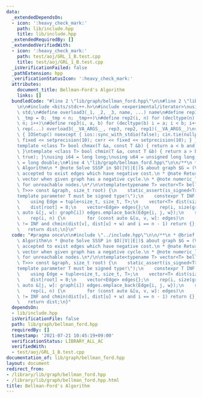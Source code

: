 ```yaml
---
data:
  _extendedDependsOn:
  - icon: ':heavy_check_mark:'
    path: lib/include.hpp
    title: lib/include.hpp
  _extendedRequiredBy: []
  _extendedVerifiedWith:
  - icon: ':heavy_check_mark:'
    path: test/aoj/GRL_1_B.test.cpp
    title: test/aoj/GRL_1_B.test.cpp
  _isVerificationFailed: false
  _pathExtension: hpp
  _verificationStatusIcon: ':heavy_check_mark:'
  attributes:
    document_title: Bellman-Ford's Algorithm
    links: []
  bundledCode: "#line 2 \"lib/graph/bellman_ford.hpp\"\n\n#line 2 \"lib/include.hpp\"\
    \n\n#include <bits/stdc++.h>\n#include <experimental/iterator>\nusing namespace\
    \ std;\n#define overload3(_1, _2, _3, name, ...) name\n#define rep1(n) for (decltype(n)\
    \ _tmp = 0; _tmp < n; _tmp++)\n#define rep2(i, n) for (decltype(n) i = 0; i <\
    \ n; i++)\n#define rep3(i, a, b) for (decltype(b) i = a; i < b; i++)\n#define\
    \ rep(...) overload3(__VA_ARGS__, rep3, rep2, rep1)(__VA_ARGS__)\nstruct IOSetup\
    \ { IOSetup() noexcept { ios::sync_with_stdio(false); cin.tie(nullptr); cout <<\
    \ fixed << setprecision(10); cerr << fixed << setprecision(10); } } iosetup;\n\
    template <class T> bool chmax(T &a, const T &b) { return a < b and (a = b, true);\
    \ }\ntemplate <class T> bool chmin(T &a, const T &b) { return a > b and (a = b,\
    \ true); }\nusing i64 = long long;\nusing u64 = unsigned long long;\nusing f64\
    \ = long double;\n#line 4 \"lib/graph/bellman_ford.hpp\"\n\n/**\n * @brief Bellman-Ford's\
    \ Algorithm\n * @note Solve SSSP in $O(|V||E|)$ about graph $G = (V, E)$. It's\
    \ accepted to exist edges which have negative cost.\n * @nate Return an empty\
    \ vector when given graph has a negative cycle.\n * @note numeric_limits<T>::max()\
    \ for unreachable nodes.\n*/\n\ntemplate<typename T> vector<T> bellman_ford(vector<vector<pair<size_t,\
    \ T>>> const &graph, size_t root) {\n    static_assert(is_signed<T>::value, \"\
    template parameter T must be signed type!\");\n    constexpr T INF = numeric_limits<T>::max();\n\
    \    using Edge = tuple<size_t, size_t, T>;\n    vector<T> dist(size(graph), INF);\n\
    \    dist[root] = 0;\n    vector<Edge> edges{};\n    rep(i, size(graph)) for (const\
    \ auto &[j, w]: graph[i]) edges.emplace_back(Edge{i, j, w});\n    size_t n = size(edges);\n\
    \    rep(i, n) {\n        for (const auto &[u, v, w]: edges)\n            if (dist[u]\
    \ != INF and chmin(dist[v], dist[u] + w) and i == n - 1) return {};\n    }\n \
    \   return dist;\n}\n"
  code: "#pragma once\n\n#include \"../include.hpp\"\n\n/**\n * @brief Bellman-Ford's\
    \ Algorithm\n * @note Solve SSSP in $O(|V||E|)$ about graph $G = (V, E)$. It's\
    \ accepted to exist edges which have negative cost.\n * @nate Return an empty\
    \ vector when given graph has a negative cycle.\n * @note numeric_limits<T>::max()\
    \ for unreachable nodes.\n*/\n\ntemplate<typename T> vector<T> bellman_ford(vector<vector<pair<size_t,\
    \ T>>> const &graph, size_t root) {\n    static_assert(is_signed<T>::value, \"\
    template parameter T must be signed type!\");\n    constexpr T INF = numeric_limits<T>::max();\n\
    \    using Edge = tuple<size_t, size_t, T>;\n    vector<T> dist(size(graph), INF);\n\
    \    dist[root] = 0;\n    vector<Edge> edges{};\n    rep(i, size(graph)) for (const\
    \ auto &[j, w]: graph[i]) edges.emplace_back(Edge{i, j, w});\n    size_t n = size(edges);\n\
    \    rep(i, n) {\n        for (const auto &[u, v, w]: edges)\n            if (dist[u]\
    \ != INF and chmin(dist[v], dist[u] + w) and i == n - 1) return {};\n    }\n \
    \   return dist;\n}"
  dependsOn:
  - lib/include.hpp
  isVerificationFile: false
  path: lib/graph/bellman_ford.hpp
  requiredBy: []
  timestamp: '2021-07-21 10:45:19+09:00'
  verificationStatus: LIBRARY_ALL_AC
  verifiedWith:
  - test/aoj/GRL_1_B.test.cpp
documentation_of: lib/graph/bellman_ford.hpp
layout: document
redirect_from:
- /library/lib/graph/bellman_ford.hpp
- /library/lib/graph/bellman_ford.hpp.html
title: Bellman-Ford's Algorithm
---
```

